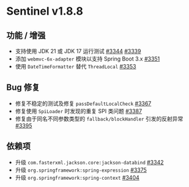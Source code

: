 # Sentinel v1.8.8

## 功能 / 增强

- 支持使用 JDK 21 或 JDK 17 运行测试 [#3344](https://github.com/alibaba/Sentinel/pull/3344) [#3339](https://github.com/alibaba/Sentinel/pull/3339)
- 添加 `webmvc-6x-adapter` 模块以支持 Spring Boot 3.x [#3351](https://github.com/alibaba/Sentinel/pull/3351)
- 使用 `DateTimeFormatter` 替代 `ThreadLocal` [#3353](https://github.com/alibaba/Sentinel/pull/3353)

## Bug 修复

- 修复不稳定的测试及修复 `passDefaultLocalCheck` [#3367](https://github.com/alibaba/Sentinel/pull/3367)
- 修复使用 `SpiLoader` 时发现的重复 SPI 类问题 [#3387](https://github.com/alibaba/Sentinel/pull/3387)
- 修复由于同名不同参数类型的 `fallback/blockHandler` 引发的反射异常 [#3395](https://github.com/alibaba/Sentinel/pull/3395)

## 依赖项

- 升级 `com.fasterxml.jackson.core:jackson-databind` [#3342](https://github.com/alibaba/Sentinel/pull/3342)
- 升级 `org.springframework:spring-expression` [#3375](https://github.com/alibaba/Sentinel/pull/3375)
- 升级 `org.springframework:spring-context` [#3404](https://github.com/alibaba/Sentinel/pull/3404)
```
